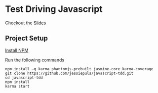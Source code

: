 # Test Driving Javascript

Checkout the [Slides](https://docs.google.com/presentation/d/1PYLS6W1W_einJ4fimMz-0ikHny_ntu4txxt6BG6YRwU/edit?usp=sharing/edit?usp=sharing)

## Project Setup

[Install NPM](https://docs.npmjs.com/getting-started/installing-node)

Run the following commands

```
npm install –g karma phantomjs-prebuilt jasmine-core karma-coverage
git clone https://github.com/jessiepuls/javascript-tdd.git
cd javascript-tdd
npm install
karma start
```